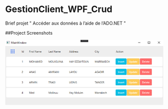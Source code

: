 # GestionClient_WPF_Crud
Brief projet " Accéder aux données à l’aide de l’ADO.NET " 

##Project Screenshots

<img src="/screenshots/crud.png" alt="main window" />